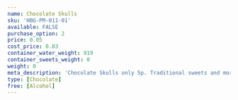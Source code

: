```yaml
---
name: Chocolate Skulls
sku: 'HBG-PM-011-01'
available: FALSE
purchase_option: 2
price: 0.05
cost_price: 0.03
container_water_weight: 919
container_sweets_weight: 0
weight: 0
meta_description: 'Chocolate Skulls only 5p. Traditional sweets and more at Humbugs Confectionery Store. Specialists in satisfying your sweet tooth!'
type: [Chocolate]
free: [Alcohol]
---
```

